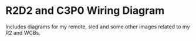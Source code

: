 # R2D2 and C3P0 Wiring Diagram

Includes diagrams for my remote, sled and some other images related to my R2 and WCBs.  
 
